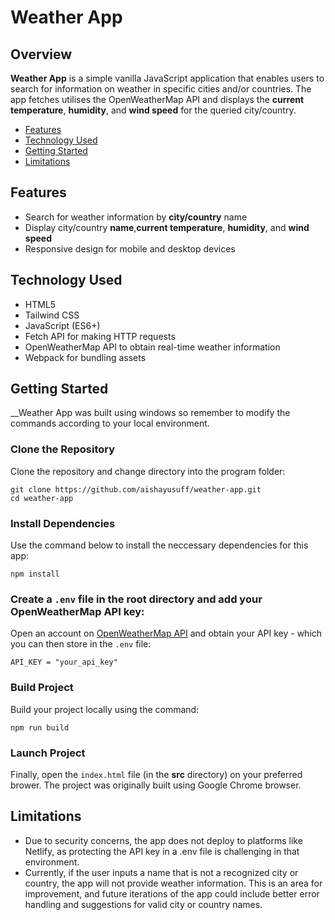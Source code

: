 # Weather App
## Overview
__Weather App__ is a simple vanilla JavaScript application that enables users to search for information on weather in specific cities and/or countries. The app fetches utilises the OpenWeatherMap API and displays the **current temperature**, **humidity**, and **wind speed** for the queried city/country.

- [Features](#features)
- [Technology Used](#technology-used)
- [Getting Started](#getting-started)
- [Limitations](#limitations)

## Features
- Search for weather information by **city/country** name
- Display city/country **name**,**current temperature**, **humidity**, and **wind speed**
- Responsive design for mobile and desktop devices

## Technology Used
- HTML5
- Tailwind CSS
- JavaScript (ES6+)
- Fetch API for making HTTP requests
- OpenWeatherMap API to obtain real-time weather information
- Webpack for bundling assets

## Getting Started
__Weather App was built using windows so remember to modify the commands according to your local environment.

### Clone the Repository
Clone the repository and change directory into the program folder:

    git clone https://github.com/aishayusuff/weather-app.git
    cd weather-app

### Install Dependencies
Use the command below to install the neccessary dependencies for this app:

    npm install
  
### Create a `.env` file in the root directory and add your OpenWeatherMap API key:
Open an account on [OpenWeatherMap API](https://openweathermap.org/) and obtain your API key - which you can then store in the `.env` file: 

    API_KEY = "your_api_key"

### Build Project
Build your project locally using the command:

    npm run build

### Launch Project
Finally, open the `index.html` file (in the **src** directory) on your preferred brower. The project was originally built using Google Chrome browser.


## Limitations
- Due to security concerns, the app does not deploy to platforms like Netlify, as protecting the API key in a .env file is challenging in that environment.
- Currently, if the user inputs a name that is not a recognized city or country, the app will not provide weather information. This is an area for improvement, and future iterations of the app could include better error handling and suggestions for valid city or country names.

